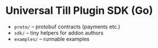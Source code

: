 # Universal Till Plugin SDK (Go)

- `proto/` – protobuf contracts (payments etc.)
- `sdk/` – tiny helpers for addon authors
- `examples/` – runnable examples
